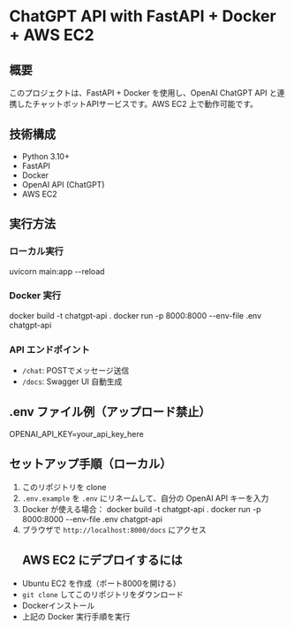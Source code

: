 # ChatGPT API with FastAPI + Docker + AWS EC2

## 概要
このプロジェクトは、FastAPI + Docker を使用し、OpenAI ChatGPT API と連携したチャットボットAPIサービスです。AWS EC2 上で動作可能です。

## 技術構成
- Python 3.10+
- FastAPI
- Docker
- OpenAI API (ChatGPT)
- AWS EC2

## 実行方法

### ローカル実行
uvicorn main:app --reload

### Docker 実行
docker build -t chatgpt-api .
docker run -p 8000:8000 --env-file .env chatgpt-api

### API エンドポイント
- `/chat`: POSTでメッセージ送信
- `/docs`: Swagger UI 自動生成

## .env ファイル例（アップロード禁止）
OPENAI_API_KEY=your_api_key_here

## セットアップ手順（ローカル）

1. このリポジトリを clone
2. `.env.example` を `.env` にリネームして、自分の OpenAI API キーを入力
3. Docker が使える場合：
   docker build -t chatgpt-api .
   docker run -p 8000:8000 --env-file .env chatgpt-api
4. ブラウザで `http://localhost:8000/docs` にアクセス
   ## AWS EC2 にデプロイするには
  - Ubuntu EC2 を作成（ポート8000を開ける）
  - `git clone` してこのリポジトリをダウンロード
  - Dockerインストール
  - 上記の Docker 実行手順を実行


